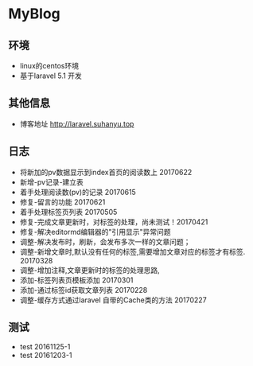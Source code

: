 # MyBlog

## 环境
* linux的centos环境
* 基于laravel 5.1 开发

## 其他信息
* 博客地址 http://laravel.suhanyu.top


## 日志
* 将新加的pv数据显示到index首页的阅读数上 20170622
* 新增-pv记录-建立表
* 着手处理阅读数(pv)的记录 20170615
* 修复-留言的功能 20170621
* 着手处理标签页列表 20170505
* 修复-完成文章更新时，对标签的处理，尚未测试！20170421
* 修复-解决editormd编辑器的"引用显示"异常问题
* 调整-解决发布时，刷新，会发布多次一样的文章问题；
* 调整-新增文章时,默认没有任何的标签,需要增加文章对应的标签才有标签. 20170328
* 调整-增加注释,文章更新时的标签的处理思路,
* 添加-标签列表页模板添加 20170301
* 添加-通过标签id获取文章列表 20170228
* 调整-缓存方式通过laravel 自带的Cache类的方法 20170227


## 测试
* test 20161125-1
* test 20161203-1











